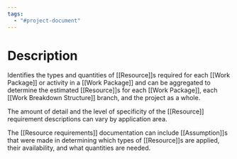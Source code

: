 ```yaml
---
tags:
  - "#project-document"
---
```

# Description
Identifies the types and quantities of [[Resource]]s required for each [[Work Package]] or activity in a [[Work Package]] and can be aggregated to determine the estimated [[Resource]]s for each [[Work Package]], each [[Work Breakdown Structure]] branch, and the project as a whole.

The amount of detail and the level of specificity of the [[Resource]] requirement descriptions can vary by application area.

The [[Resource requirements]] documentation can include [[Assumption]]s that were made in determining which types of [[Resource]]s are applied, their availability, and what quantities are needed.
